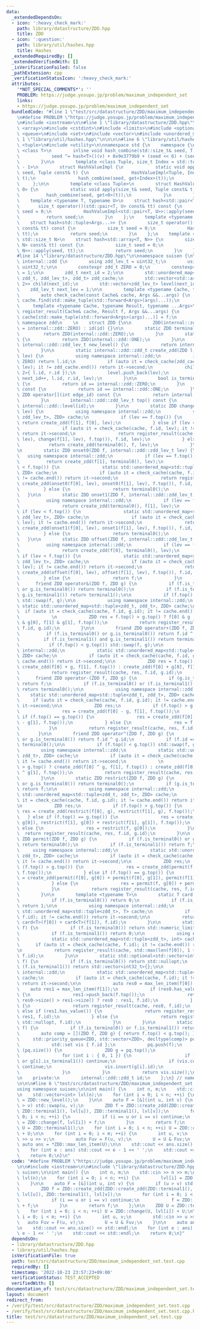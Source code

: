 ```yaml
---
data:
  _extendedDependsOn:
  - icon: ':heavy_check_mark:'
    path: library/datastructure/ZDD.hpp
    title: ZDD
  - icon: ':question:'
    path: library/util/hashes.hpp
    title: Hashes
  _extendedRequiredBy: []
  _extendedVerifiedWith: []
  _isVerificationFailed: false
  _pathExtension: cpp
  _verificationStatusIcon: ':heavy_check_mark:'
  attributes:
    '*NOT_SPECIAL_COMMENTS*': ''
    PROBLEM: https://judge.yosupo.jp/problem/maximum_independent_set
    links:
    - https://judge.yosupo.jp/problem/maximum_independent_set
  bundledCode: "#line 1 \"test/src/datastructure/ZDD/maximum_independent_set.test.cpp\"\
    \n#define PROBLEM \"https://judge.yosupo.jp/problem/maximum_independent_set\"\n\
    \n#include <iostream>\n\n#line 1 \"library/datastructure/ZDD.hpp\"\n\n\n\n#include\
    \ <array>\n#include <cstdint>\n#include <limits>\n#include <optional>\n#include\
    \ <queue>\n#include <set>\n#include <vector>\n#include <unordered_map>\n\n#line\
    \ 1 \"library/util/hashes.hpp\"\n\n\n\n#line 6 \"library/util/hashes.hpp\"\n#include\
    \ <tuple>\n#include <utility>\n\nnamespace std {\n    namespace {\n        template\
    \ <class T>\n        inline void hash_combine(std::size_t& seed, T const& v) {\n\
    \            seed ^= hash<T>()(v) + 0x9e3779b9 + (seed << 6) + (seed >> 2);\n\
    \        }\n\n        template <class Tuple, size_t Index = std::tuple_size<Tuple>::value\
    \ - 1>\n        struct HashValueImpl {\n            static void apply(size_t&\
    \ seed, Tuple const& t) {\n                HashValueImpl<Tuple, Index - 1>::apply(seed,\
    \ t);\n                hash_combine(seed, get<Index>(t));\n            }\n   \
    \     };\n\n        template <class Tuple>\n        struct HashValueImpl<Tuple,\
    \ 0> {\n            static void apply(size_t& seed, Tuple const& t) {\n      \
    \          hash_combine(seed, get<0>(t));\n            }\n        };\n    }\n\n\
    \    template <typename T, typename U>\n    struct hash<std::pair<T, U>> {\n \
    \       size_t operator()(std::pair<T, U> const& tt) const {\n            size_t\
    \ seed = 0;\n            HashValueImpl<std::pair<T, U>>::apply(seed, tt);\n  \
    \          return seed;\n        }\n    };\n    template <typename ...Args>\n\
    \    struct hash<std::tuple<Args...>> {\n        size_t operator()(std::tuple<Args...>\
    \ const& tt) const {\n            size_t seed = 0;\n            HashValueImpl<std::tuple<Args...>>::apply(seed,\
    \ tt);\n            return seed;\n        }\n    };\n    template <typename T,\
    \ std::size_t N>\n    struct hash<std::array<T, N>> {\n        size_t operator()(std::array<T,\
    \ N> const& tt) const {\n            size_t seed = 0;\n            HashValueImpl<std::array<T,\
    \ N>>::apply(seed, tt);\n            return seed;\n        }\n    };\n}\n\n\n\
    #line 14 \"library/datastructure/ZDD.hpp\"\n\nnamespace suisen {\n\n    namespace\
    \ internal::zdd {\n        using zdd_lev_t = uint32_t;\n        using zdd_t =\
    \ uint32_t;\n\n        constexpr zdd_t ZERO = 0;\n        constexpr zdd_t ONE\
    \ = 1;\n\n        zdd_t next_id = 2;\n\n        std::unordered_map<std::tuple<zdd_t,\
    \ zdd_t, zdd_lev_t>, zdd_t> zdd_cache;\n        std::vector<std::array<zdd_t,\
    \ 2>> child(next_id);\n        std::vector<zdd_lev_t> level(next_id);\n\n    \
    \    zdd_lev_t next_lev = 1;\n\n        template <typename Cache, typename ...Args>\n\
    \        auto check_cache(const Cache& cache, Args &&...args) {\n            return\
    \ cache.find(std::make_tuple(std::forward<Args>(args)...));\n        }\n\n   \
    \     template <typename Cache, typename Result, typename ...Args>\n        auto\
    \ register_result(Cache& cache, Result f, Args &&...args) {\n            return\
    \ cache[std::make_tuple(std::forward<Args>(args)...)] = f;\n        }\n    } //\
    \ namespace zdd\n    \n    struct ZDD {\n\n        ZDD(internal::zdd::zdd_t id\
    \ = internal::zdd::ZERO) : id(id) {}\n\n        static ZDD terminal0() {\n   \
    \         return ZDD(internal::zdd::ZERO);\n        }\n        static ZDD terminal1()\
    \ {\n            return ZDD(internal::zdd::ONE);\n        }\n\n        static\
    \ internal::zdd::zdd_lev_t new_level() {\n            return internal::zdd::next_lev++;\n\
    \        }\n\n        static internal::zdd::zdd_t create_zdd(ZDD l, ZDD r, internal::zdd::zdd_lev_t\
    \ lev) {\n            using namespace internal::zdd;\n            if (r.id ==\
    \ ZERO) return l.id;\n            if (auto it = check_cache(zdd_cache, l.id, r.id,\
    \ lev); it != zdd_cache.end()) return it->second;\n            child.push_back(std::array<zdd_t,\
    \ 2>{ l.id, r.id });\n            level.push_back(lev);\n            return register_result(zdd_cache,\
    \ next_id++, l.id, r.id, lev);\n        }\n\n        bool is_terminal0() const\
    \ {\n            return id == internal::zdd::ZERO;\n        }\n        bool is_terminal1()\
    \ const {\n            return id == internal::zdd::ONE;\n        }\n\n       \
    \ ZDD operator[](int edge_id) const {\n            return internal::zdd::child[id][edge_id];\n\
    \        }\n        internal::zdd::zdd_lev_t top() const {\n            return\
    \ internal::zdd::level[id];\n        }\n\n        static ZDD change(ZDD f, internal::zdd::zdd_lev_t\
    \ lev) {\n            using namespace internal::zdd;\n            static std::unordered_map<std::tuple<zdd_t,\
    \ zdd_lev_t>, ZDD> cache;\n            if (lev == f.top()) {\n               \
    \ return create_zdd(f[1], f[0], lev);\n            } else if (lev < f.top()) {\n\
    \                if (auto it = check_cache(cache, f.id, lev); it != cache.end())\
    \ return it->second;\n                return register_result(cache, create_zdd(change(f[0],\
    \ lev), change(f[1], lev), f.top()), f.id, lev);\n            } else {\n     \
    \           return create_zdd(terminal0(), f, lev);\n            }\n        }\n\
    \n        static ZDD onset0(ZDD f, internal::zdd::zdd_lev_t lev) {\n         \
    \   using namespace internal::zdd;\n            if (lev == f.top()) {\n      \
    \          return create_zdd(f[1], terminal0(), lev);\n            } else if (lev\
    \ < f.top()) {\n                static std::unordered_map<std::tuple<zdd_t, zdd_lev_t>,\
    \ ZDD> cache;\n                if (auto it = check_cache(cache, f.id, lev); it\
    \ != cache.end()) return it->second;\n                return register_result(cache,\
    \ create_zdd(onset0(f[0], lev), onset0(f[1], lev), f.top()), f.id, lev);\n   \
    \         } else {\n                return terminal0();\n            }\n     \
    \   }\n\n        static ZDD onset1(ZDD f, internal::zdd::zdd_lev_t lev) {\n  \
    \          using namespace internal::zdd;\n            if (lev == f.top()) {\n\
    \                return create_zdd(terminal0(), f[1], lev);\n            } else\
    \ if (lev < f.top()) {\n                static std::unordered_map<std::tuple<zdd_t,\
    \ zdd_lev_t>, ZDD> cache;\n                if (auto it = check_cache(cache, f.id,\
    \ lev); it != cache.end()) return it->second;\n                return register_result(cache,\
    \ create_zdd(onset1(f[0], lev), onset1(f[1], lev), f.top()), f.id, lev);\n   \
    \         } else {\n                return terminal0();\n            }\n     \
    \   }\n\n        static ZDD offset(ZDD f, internal::zdd::zdd_lev_t lev) {\n  \
    \          using namespace internal::zdd;\n            if (lev == f.top()) {\n\
    \                return create_zdd(f[0], terminal0(), lev);\n            } else\
    \ if (lev < f.top()) {\n                static std::unordered_map<std::tuple<zdd_t,\
    \ zdd_lev_t>, ZDD> cache;\n                if (auto it = check_cache(cache, f.id,\
    \ lev); it != cache.end()) return it->second;\n                return register_result(cache,\
    \ create_zdd(offset(f[0], lev), offset(f[1], lev), f.top()), f.id, lev);\n   \
    \         } else {\n                return f;\n            }\n        }\n\n  \
    \      friend ZDD operator&(ZDD f, ZDD g) {\n            if (f.is_terminal0()\
    \ or g.is_terminal0()) return terminal0();\n            if (f.is_terminal1() and\
    \ g.is_terminal1()) return terminal1();\n\n            if (f.top() < g.top())\
    \ std::swap(f, g);\n\n            using namespace internal::zdd;\n           \
    \ static std::unordered_map<std::tuple<zdd_t, zdd_t>, ZDD> cache;\n          \
    \  if (auto it = check_cache(cache, f.id, g.id); it != cache.end()) return it->second;\n\
    \            \n            ZDD res = f.top() > g.top() ? f[0] & g : create_zdd(f[0]\
    \ & g[0], f[1] & g[1], f.top());\n            return register_result(cache, res,\
    \ f.id, g.id);\n        }\n\n        friend ZDD operator+(ZDD f, ZDD g) {\n  \
    \          if (f.is_terminal0() or g.is_terminal0()) return f.id ^ g.id;\n   \
    \         if (f.is_terminal1() and g.is_terminal1()) return terminal1();\n\n \
    \           if (f.top() < g.top()) std::swap(f, g);\n\n            using namespace\
    \ internal::zdd;\n            static std::unordered_map<std::tuple<zdd_t, zdd_t>,\
    \ ZDD> cache;\n            if (auto it = check_cache(cache, f.id, g.id); it !=\
    \ cache.end()) return it->second;\n\n            ZDD res = f.top() > g.top() ?\
    \ create_zdd(f[0] + g, f[1], f.top()) : create_zdd(f[0] + g[0], f[1] + g[1], f.top());\n\
    \            return register_result(cache, res, f.id, g.id);\n        }\n\n  \
    \      friend ZDD operator-(ZDD f, ZDD g) {\n            if (g.is_terminal0())\
    \ return f;\n            if (f.is_terminal0() or (f.is_terminal1() and g.is_terminal1()))\
    \ return terminal0();\n\n            using namespace internal::zdd;\n        \
    \    static std::unordered_map<std::tuple<zdd_t, zdd_t>, ZDD> cache;\n       \
    \     if (auto it = check_cache(cache, f.id, g.id); it != cache.end()) return\
    \ it->second;\n\n            ZDD res;\n            if (f.top() > g.top()) {\n\
    \                res = create_zdd(f[0] - g, f[1], f.top());\n            } else\
    \ if (f.top() == g.top()) {\n                res = create_zdd(f[0] - g[0], f[1]\
    \ - g[1], f.top());\n            } else {\n                res = f - g[0];\n \
    \           }\n            return register_result(cache, res, f.id, g.id);\n \
    \       }\n\n        friend ZDD operator^(ZDD f, ZDD g) {\n            if (f.is_terminal0()\
    \ or g.is_terminal0()) return f.id ^ g.id;\n            if (f.id == g.id) return\
    \ terminal0();\n\n            if (f.top() < g.top()) std::swap(f, g);\n\n    \
    \        using namespace internal::zdd;\n            static std::unordered_map<std::tuple<zdd_t,\
    \ zdd_t>, ZDD> cache;\n            if (auto it = check_cache(cache, f.id, g.id);\
    \ it != cache.end()) return it->second;\n            \n            ZDD res = f.top()\
    \ > g.top() ? create_zdd(f[0] ^ g, f[1], f.top()) : create_zdd(f[0] ^ g[0], f[1]\
    \ ^ g[1], f.top());\n            return register_result(cache, res, f.id, g.id);\n\
    \        }\n\n        static ZDD restrict(ZDD f, ZDD g) {\n            if (f.is_terminal0()\
    \ or g.is_terminal0()) return terminal0();\n            if (g.is_terminal1())\
    \ return f;\n\n            using namespace internal::zdd;\n            static\
    \ std::unordered_map<std::tuple<zdd_t, zdd_t>, ZDD> cache;\n            if (auto\
    \ it = check_cache(cache, f.id, g.id); it != cache.end()) return it->second;\n\
    \n            ZDD res;\n            if (f.top() > g.top()) {\n               \
    \ res = create_zdd(restrict(f[0], g), restrict(f[1], g), f.top());\n         \
    \   } else if (f.top() == g.top()) {\n                res = create_zdd(restrict(f[0],\
    \ g[0]), restrict(f[1], g[0]) + restrict(f[1], g[1]), f.top());\n            }\
    \ else {\n                res = restrict(f, g[0]);\n            }\n          \
    \  return register_result(cache, res, f.id, g.id);\n        }\n\n        static\
    \ ZDD permit(ZDD f, ZDD g) {\n            if (f.is_terminal0() or g.is_terminal0())\
    \ return terminal0();\n            if (f.is_terminal1()) return f;\n\n       \
    \     using namespace internal::zdd;\n            static std::unordered_map<std::tuple<zdd_t,\
    \ zdd_t>, ZDD> cache;\n            if (auto it = check_cache(cache, f.id, g.id);\
    \ it != cache.end()) return it->second;\n\n            ZDD res;\n            if\
    \ (f.top() > g.top()) {\n                res = create_zdd(permit(f[0], g), terminal0(),\
    \ f.top());\n            } else if (f.top() == g.top()) {\n                res\
    \ = create_zdd(permit(f[0], g[0]) + permit(f[0], g[1]), permit(f[1], g[1]), f.top());\n\
    \            } else {\n                res = permit(f, g[0]) + permit(f, g[1]);\n\
    \            }\n            return register_result(cache, res, f.id, g.id);\n\
    \        }\n\n        template <typename T>\n        static T card(ZDD f) {\n\
    \            if (f.is_terminal0()) return 0;\n            if (f.is_terminal1())\
    \ return 1;\n\n            using namespace internal::zdd;\n            static\
    \ std::unordered_map<std::tuple<zdd_t>, T> cache;\n            if (auto it = check_cache(cache,\
    \ f.id); it != cache.end()) return it->second;\n\n            return register_result(cache,\
    \ card<T>(f[0]) + card<T>(f[1]), f.id);\n        }\n\n        static int32_t len(ZDD\
    \ f) {\n            if (f.is_terminal0()) return std::numeric_limits<int32_t>::min();\n\
    \            if (f.is_terminal1()) return 0;\n\n            using namespace internal::zdd;\n\
    \            static std::unordered_map<std::tuple<zdd_t>, int> cache;\n      \
    \      if (auto it = check_cache(cache, f.id); it != cache.end()) return it->second;\n\
    \n            return register_result(cache, std::max(len(f[0]), 1 + len(f[1])),\
    \ f.id);\n        }\n\n        static std::optional<std::vector<int32_t>> max_len_item(ZDD\
    \ f) {\n            if (f.is_terminal0()) return std::nullopt;\n            if\
    \ (f.is_terminal1()) return std::vector<int32_t>{};\n\n            using namespace\
    \ internal::zdd;\n            static std::unordered_map<std::tuple<zdd_t>, std::optional<std::vector<int32_t>>>\
    \ cache;\n            if (auto it = check_cache(cache, f.id); it != cache.end())\
    \ return it->second;\n\n            auto res0 = max_len_item(f[0]);\n        \
    \    auto res1 = max_len_item(f[1]);\n            if (res0.has_value() and res1.has_value())\
    \ {\n                res1->push_back(f.top());\n                return register_result(cache,\
    \ res0->size() > res1->size() ? res0 : res1, f.id);\n            } else if (res0.has_value())\
    \ {\n                return register_result(cache, res0, f.id);\n            }\
    \ else if (res1.has_value()) {\n                return register_result(cache,\
    \ res1, f.id);\n            } else {\n                return register_result(cache,\
    \ std::nullopt, f.id);\n            }\n        }\n\n        static int32_t size(ZDD\
    \ f) {\n            if (f.is_terminal0() or f.is_terminal1()) return 0;\n    \
    \        auto comp = [](ZDD f, ZDD g) { return f.top() < g.top(); };\n       \
    \     std::priority_queue<ZDD, std::vector<ZDD>, decltype(comp)> pq { comp };\n\
    \            std::set vis { f.id };\n            pq.push(f);\n            while\
    \ (pq.size()) {\n                ZDD g = pq.top();\n                pq.pop();\n\
    \                for (int i : { 0, 1 }) {\n                    if (g[i].is_terminal0()\
    \ or g[i].is_terminal1()) continue;\n                    if (vis.count(g[i].id))\
    \ continue;\n                    vis.insert(g[i].id);\n                    pq.push(g[i]);\n\
    \                }\n            }\n            return vis.size();\n        }\n\
    \n    private:\n        internal::zdd::zdd_t id;\n    };\n} // namespace suisen\n\
    \n\n\n#line 6 \"test/src/datastructure/ZDD/maximum_independent_set.test.cpp\"\n\
    using namespace suisen;\n\nint main() {\n    int n, m;\n    std::cin >> n >> m;\n\
    \n    std::vector<int> lvl(n);\n    for (int i = 0; i < n; ++i) {\n        lvl[i]\
    \ = ZDD::new_level();\n    }\n\n    auto F = [&](int u, int v) {\n        if (u\
    \ > v) std::swap(u, v);\n        ZDD f = ZDD::create_zdd(ZDD::create_zdd(ZDD::terminal1(),\
    \ ZDD::terminal1(), lvl[u]), ZDD::terminal1(), lvl[v]);\n        for (int i =\
    \ 0; i < n; ++i) {\n            if (i == u or i == v) continue;\n            f\
    \ = ZDD::change(f, lvl[i]) + f;\n        }\n        return f;\n    };\n\n    ZDD\
    \ U = ZDD::terminal1();\n    for (int i = 0; i < n; ++i) U = ZDD::change(U, lvl[i])\
    \ + U;\n\n    for (int i = 0; i < m; ++i) {\n        int u, v;\n        std::cin\
    \ >> u >> v;\n        auto Fuv = F(u, v);\n        U = U & Fuv;\n    }\n\n   \
    \ auto ans = *ZDD::max_len_item(U);\n\n    std::cout << ans.size() << std::endl;\n\
    \    for (int e : ans) std::cout << e - 1 << ' ';\n    std::cout << std::endl;\n\
    \    return 0;\n}\n"
  code: "#define PROBLEM \"https://judge.yosupo.jp/problem/maximum_independent_set\"\
    \n\n#include <iostream>\n\n#include \"library/datastructure/ZDD.hpp\"\nusing namespace\
    \ suisen;\n\nint main() {\n    int n, m;\n    std::cin >> n >> m;\n\n    std::vector<int>\
    \ lvl(n);\n    for (int i = 0; i < n; ++i) {\n        lvl[i] = ZDD::new_level();\n\
    \    }\n\n    auto F = [&](int u, int v) {\n        if (u > v) std::swap(u, v);\n\
    \        ZDD f = ZDD::create_zdd(ZDD::create_zdd(ZDD::terminal1(), ZDD::terminal1(),\
    \ lvl[u]), ZDD::terminal1(), lvl[v]);\n        for (int i = 0; i < n; ++i) {\n\
    \            if (i == u or i == v) continue;\n            f = ZDD::change(f, lvl[i])\
    \ + f;\n        }\n        return f;\n    };\n\n    ZDD U = ZDD::terminal1();\n\
    \    for (int i = 0; i < n; ++i) U = ZDD::change(U, lvl[i]) + U;\n\n    for (int\
    \ i = 0; i < m; ++i) {\n        int u, v;\n        std::cin >> u >> v;\n     \
    \   auto Fuv = F(u, v);\n        U = U & Fuv;\n    }\n\n    auto ans = *ZDD::max_len_item(U);\n\
    \n    std::cout << ans.size() << std::endl;\n    for (int e : ans) std::cout <<\
    \ e - 1 << ' ';\n    std::cout << std::endl;\n    return 0;\n}"
  dependsOn:
  - library/datastructure/ZDD.hpp
  - library/util/hashes.hpp
  isVerificationFile: true
  path: test/src/datastructure/ZDD/maximum_independent_set.test.cpp
  requiredBy: []
  timestamp: '2022-10-23 23:57:23+09:00'
  verificationStatus: TEST_ACCEPTED
  verifiedWith: []
documentation_of: test/src/datastructure/ZDD/maximum_independent_set.test.cpp
layout: document
redirect_from:
- /verify/test/src/datastructure/ZDD/maximum_independent_set.test.cpp
- /verify/test/src/datastructure/ZDD/maximum_independent_set.test.cpp.html
title: test/src/datastructure/ZDD/maximum_independent_set.test.cpp
---
```

